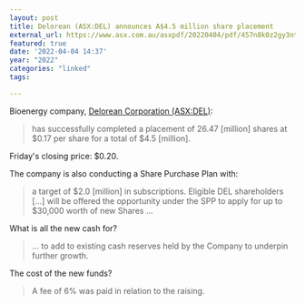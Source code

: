 ```yaml
---
layout: post
title: Delorean (ASX:DEL) announces A$4.5 million share placement
external_url: https://www.asx.com.au/asxpdf/20220404/pdf/457n8k0z2gy3nt.pdf
featured: true
date: '2022-04-04 14:37'
year: "2022"
categories: "linked"
tags:

---
```

Bioenergy company, [Delorean Corporation (ASX:DEL)](https://www2.asx.com.au/markets/company/DEL):

> has successfully completed a placement of 26.47 [million] shares at $0.17 per share for a total of $4.5 [million].

Friday's closing price: $0.20.

The company is also conducting a Share Purchase Plan with:

> a target of $2.0 [million] in subscriptions. Eligible DEL shareholders [...] will be offered the opportunity under the SPP to apply for up to $30,000 worth of new Shares ...

What is all the new cash for?

> ... to add to existing cash reserves held by the Company to underpin further growth.

The cost of the new funds?

> A fee of 6% was paid in relation to the raising.
